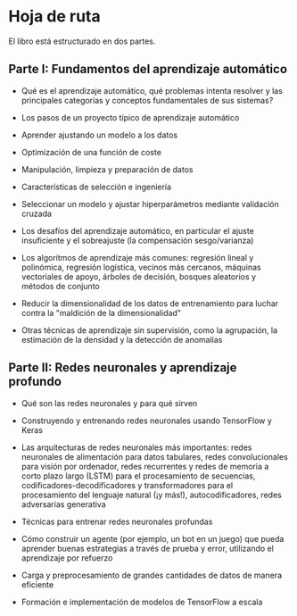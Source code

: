 # Hoja de ruta

El libro está estructurado en dos partes.

## Parte I: Fundamentos del aprendizaje automático

* Qué es el aprendizaje automático, qué problemas intenta resolver y las principales categorías y conceptos fundamentales de sus sistemas?

* Los pasos de un proyecto típico de aprendizaje automático

* Aprender ajustando un modelo a los datos

* Optimización de una función de coste

* Manipulación, limpieza y preparación de datos

* Características de selección e ingeniería

* Seleccionar un modelo y ajustar hiperparámetros mediante validación cruzada

* Los desafíos del aprendizaje automático, en particular el ajuste insuficiente y el sobreajuste (la compensación sesgo/varianza)

* Los algoritmos de aprendizaje más comunes: regresión lineal y polinómica, regresión logística, vecinos más cercanos, máquinas vectoriales de apoyo, árboles de decisión, bosques aleatorios y métodos de conjunto

* Reducir la dimensionalidad de los datos de entrenamiento para luchar contra la "maldición de la dimensionalidad"

* Otras técnicas de aprendizaje sin supervisión, como la agrupación, la estimación de la densidad y la detección de anomalías

## Parte II: Redes neuronales y aprendizaje profundo

* Qué son las redes neuronales y para qué sirven

* Construyendo y entrenando redes neuronales usando TensorFlow y Keras

* Las arquitecturas de redes neuronales más importantes: redes neuronales de alimentación para datos tabulares, redes convolucionales para visión por ordenador, redes recurrentes y redes de memoria a corto plazo largo (LSTM) para el procesamiento de secuencias, codificadores-decodificadores y transformadores para el procesamiento del lenguaje natural (¡y más!), autocodificadores, redes adversarias generativa

* Técnicas para entrenar redes neuronales profundas

* Cómo construir un agente (por ejemplo, un bot en un juego) que pueda aprender buenas estrategias a través de prueba y error, utilizando el aprendizaje por refuerzo

* Carga y preprocesamiento de grandes cantidades de datos de manera eficiente

* Formación e implementación de modelos de TensorFlow a escala